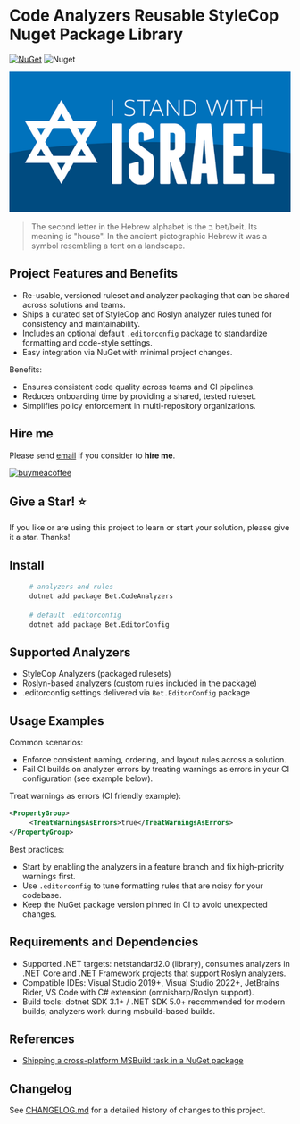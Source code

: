 ﻿# Code Analyzers Reusable StyleCop Nuget Package Library

[![NuGet](https://img.shields.io/nuget/v/Bet.CodeAnalyzers.svg)](https://www.nuget.org/packages?q=Bet.CodeAnalyzers)
![Nuget](https://img.shields.io/nuget/dt/Bet.CodeAnalyzers)

![I Stand With Israel](./img/IStandWithIsrael.png)

> The second letter in the Hebrew alphabet is the ב bet/beit. Its meaning is "house". In the ancient pictographic Hebrew it was a symbol resembling a tent on a landscape.

## Project Features and Benefits

- Re-usable, versioned ruleset and analyzer packaging that can be shared across solutions and teams.
- Ships a curated set of StyleCop and Roslyn analyzer rules tuned for consistency and maintainability.
- Includes an optional default `.editorconfig` package to standardize formatting and code-style settings.
- Easy integration via NuGet with minimal project changes.

Benefits:

- Ensures consistent code quality across teams and CI pipelines.
- Reduces onboarding time by providing a shared, tested ruleset.
- Simplifies policy enforcement in multi-repository organizations.

## Hire me

Please send [email](mailto:info@kingdavidconsulting.com) if you consider to **hire me**.

[![buymeacoffee](https://www.buymeacoffee.com/assets/img/custom_images/orange_img.png)](https://www.buymeacoffee.com/vyve0og)

## Give a Star! :star:

If you like or are using this project to learn or start your solution, please give it a star. Thanks!

## Install

```bash
     # analyzers and rules
     dotnet add package Bet.CodeAnalyzers

     # default .editorconfig
     dotnet add package Bet.EditorConfig
```

## Supported Analyzers

- StyleCop Analyzers (packaged rulesets)
- Roslyn-based analyzers (custom rules included in the package)
- .editorconfig settings delivered via `Bet.EditorConfig` package

## Usage Examples

Common scenarios:

- Enforce consistent naming, ordering, and layout rules across a solution.
- Fail CI builds on analyzer errors by treating warnings as errors in your CI configuration (see example below).

Treat warnings as errors (CI friendly example):

```xml
<PropertyGroup>
     <TreatWarningsAsErrors>true</TreatWarningsAsErrors>
</PropertyGroup>
```

Best practices:

- Start by enabling the analyzers in a feature branch and fix high-priority warnings first.
- Use `.editorconfig` to tune formatting rules that are noisy for your codebase.
- Keep the NuGet package version pinned in CI to avoid unexpected changes.

## Requirements and Dependencies

- Supported .NET targets: netstandard2.0 (library), consumes analyzers in .NET Core and .NET Framework projects that support Roslyn analyzers.
- Compatible IDEs: Visual Studio 2019+, Visual Studio 2022+, JetBrains Rider, VS Code with C# extension (omnisharp/Roslyn support).
- Build tools: dotnet SDK 3.1+ / .NET SDK 5.0+ recommended for modern builds; analyzers work during msbuild-based builds.

## References

- [Shipping a cross-platform MSBuild task in a NuGet package](https://natemcmaster.com/blog/2017/07/05/msbuild-task-in-nuget/)

## Changelog

See [CHANGELOG.md](CHANGELOG.md) for a detailed history of changes to this project.

